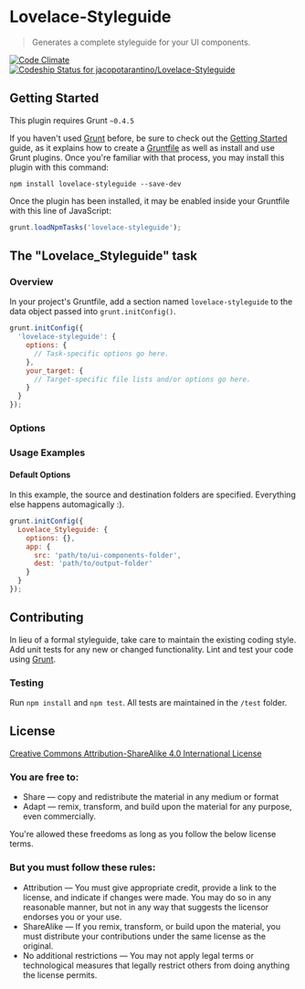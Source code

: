 # Lovelace-Styleguide

> Generates a complete styleguide for your UI components.

[![Code Climate](https://codeclimate.com/github/jacopotarantino/Lovelace-Styleguide/badges/gpa.svg)](https://codeclimate.com/github/jacopotarantino/Lovelace-Styleguide)
[ ![Codeship Status for jacopotarantino/Lovelace-Styleguide](https://codeship.com/projects/bd464170-156f-0133-c2a5-662e297fd73a/status?branch=master)](https://codeship.com/projects/79270)
## Getting Started
This plugin requires Grunt `~0.4.5`

If you haven't used [Grunt](http://gruntjs.com/) before, be sure to check out the [Getting Started](http://gruntjs.com/getting-started) guide, as it explains how to create a [Gruntfile](http://gruntjs.com/sample-gruntfile) as well as install and use Grunt plugins. Once you're familiar with that process, you may install this plugin with this command:

```shell
npm install lovelace-styleguide --save-dev
```

Once the plugin has been installed, it may be enabled inside your Gruntfile with this line of JavaScript:

```js
grunt.loadNpmTasks('lovelace-styleguide');
```

## The "Lovelace_Styleguide" task

### Overview
In your project's Gruntfile, add a section named `lovelace-styleguide` to the data object passed into `grunt.initConfig()`.

```js
grunt.initConfig({
  'lovelace-styleguide': {
    options: {
      // Task-specific options go here.
    },
    your_target: {
      // Target-specific file lists and/or options go here.
    }
  }
});
```

### Options

### Usage Examples

#### Default Options
In this example, the source and destination folders are specified. Everything else happens automagically :).

```js
grunt.initConfig({
  Lovelace_Styleguide: {
    options: {},
    app: {
      src: 'path/to/ui-components-folder',
      dest: 'path/to/output-folder'
    }
  }
});
```

## Contributing
In lieu of a formal styleguide, take care to maintain the existing coding style. Add unit tests for any new or changed functionality. Lint and test your code using [Grunt](http://gruntjs.com/).

### Testing

Run `npm install` and `npm test`. All tests are maintained in the `/test` folder.

## License

[Creative Commons Attribution-ShareAlike 4.0 International License](https://creativecommons.org/licenses/by-sa/4.0/legalcode)

### You are free to:

* Share — copy and redistribute the material in any medium or format
* Adapt — remix, transform, and build upon the material for any purpose, even commercially.

You're allowed these freedoms as long as you follow the below license terms.

### But you must follow these rules:

* Attribution — You must give appropriate credit, provide a link to the license, and indicate if changes were made. You may do so in any reasonable manner, but not in any way that suggests the licensor endorses you or your use.
* ShareAlike — If you remix, transform, or build upon the material, you must distribute your contributions under the same license as the original.
* No additional restrictions — You may not apply legal terms or technological measures that legally restrict others from doing anything the license permits.
